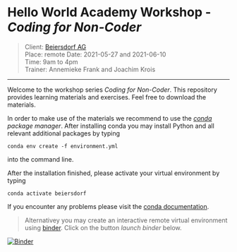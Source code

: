 # Hello World Academy Workshop - _Coding for Non-Coder_

> Client: [Beiersdorf AG](https://www.beiersdorf.de/)   
> Place: remote 
> Date:  2021-05-27 and 2021-06-10   
> Time: 9am to 4pm  
> Trainer: Annemieke Frank and Joachim Krois

***

Welcome to the workshop series _Coding for Non-Coder_. This repository provides learning materials and exercises. Feel free to download the materials.

In order to make use of the materials we recommend to use the [_conda_](https://conda.io/docs/) _package manager_. After installing conda you may install Python and all relevant additional packages by typing 

`conda env create -f environment.yml`

into the command line.

After the installation finished, please activate your virtual environment by typing 

`conda activate beiersdorf`

If you encounter any problems please visit the [conda documentation](https://conda.io/docs/user-guide/tasks/manage-environments.html#). 

> Alternativey you may create an interactive remote virtual environment using [binder](https://mybinder.org/). Click on the button _launch binder_ below.

[![Binder](https://mybinder.org/badge_logo.svg)](https://mybinder.org/v2/gh/hello-world-academy/beiersdorf/master?urlpath=lab/)
